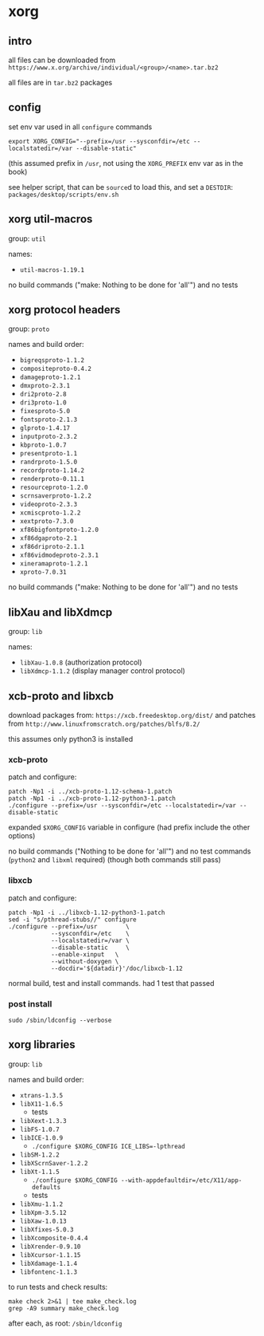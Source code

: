 # xorg

## intro

all files can be downloaded from `https://www.x.org/archive/individual/<group>/<name>.tar.bz2`

all files are in `tar.bz2` packages

## config

set env var used in all `configure` commands

`export XORG_CONFIG="--prefix=/usr --sysconfdir=/etc --localstatedir=/var --disable-static"`

(this assumed prefix in `/usr`, not using the `XORG_PREFIX` env var as in the book)

see helper script, that can be `source`d to load this, and set a `DESTDIR`: `packages/desktop/scripts/env.sh`

## xorg util-macros

group: `util`

names:

- `util-macros-1.19.1`

no build commands ("make: Nothing to be done for 'all'") and no tests

## xorg protocol headers

group: `proto`

names and build order:

- `bigreqsproto-1.1.2`
- `compositeproto-0.4.2`
- `damageproto-1.2.1`
- `dmxproto-2.3.1`
- `dri2proto-2.8`
- `dri3proto-1.0`
- `fixesproto-5.0`
- `fontsproto-2.1.3`
- `glproto-1.4.17`
- `inputproto-2.3.2`
- `kbproto-1.0.7`
- `presentproto-1.1`
- `randrproto-1.5.0`
- `recordproto-1.14.2`
- `renderproto-0.11.1`
- `resourceproto-1.2.0`
- `scrnsaverproto-1.2.2`
- `videoproto-2.3.3`
- `xcmiscproto-1.2.2`
- `xextproto-7.3.0`
- `xf86bigfontproto-1.2.0`
- `xf86dgaproto-2.1`
- `xf86driproto-2.1.1`
- `xf86vidmodeproto-2.3.1`
- `xineramaproto-1.2.1`
- `xproto-7.0.31`

no build commands ("make: Nothing to be done for 'all'") and no tests

## libXau and libXdmcp

group: `lib`

names:

- `libXau-1.0.8` (authorization protocol)
- `libXdmcp-1.1.2` (display manager control protocol)

## xcb-proto and libxcb

download packages from: `https://xcb.freedesktop.org/dist/` and patches from `http://www.linuxfromscratch.org/patches/blfs/8.2/`

this assumes only python3 is installed

### xcb-proto

patch and configure:
```
patch -Np1 -i ../xcb-proto-1.12-schema-1.patch
patch -Np1 -i ../xcb-proto-1.12-python3-1.patch
./configure --prefix=/usr --sysconfdir=/etc --localstatedir=/var --disable-static
```

expanded `$XORG_CONFIG` variable in configure (had prefix include the other options)

no build commands ("Nothing to be done for 'all'") and no test commands (`python2` and `libxml` required) (though both commands still pass)

### libxcb

patch and configure:

```
patch -Np1 -i ../libxcb-1.12-python3-1.patch
sed -i "s/pthread-stubs//" configure
./configure --prefix=/usr        \
            --sysconfdir=/etc    \
            --localstatedir=/var \
            --disable-static     \
            --enable-xinput   \
            --without-doxygen \
            --docdir='${datadir}'/doc/libxcb-1.12
```

normal build, test and install commands. had 1 test that passed

### post install

`sudo /sbin/ldconfig --verbose`


## xorg libraries

group: `lib`

names and build order:

- `xtrans-1.3.5`
- `libX11-1.6.5`
    - tests
- `libXext-1.3.3`
- `libFS-1.0.7`
- `libICE-1.0.9`
    - `./configure $XORG_CONFIG ICE_LIBS=-lpthread`
- `libSM-1.2.2`
- `libXScrnSaver-1.2.2`
- `libXt-1.1.5`
    - `./configure $XORG_CONFIG --with-appdefaultdir=/etc/X11/app-defaults`
    - tests
- `libXmu-1.1.2`
- `libXpm-3.5.12`
- `libXaw-1.0.13`
- `libXfixes-5.0.3`
- `libXcomposite-0.4.4`
- `libXrender-0.9.10`
- `libXcursor-1.1.15`
- `libXdamage-1.1.4`
- `libfontenc-1.1.3`

to run tests and check results:

```
make check 2>&1 | tee make_check.log
grep -A9 summary make_check.log
```

after each, as root: `/sbin/ldconfig`
